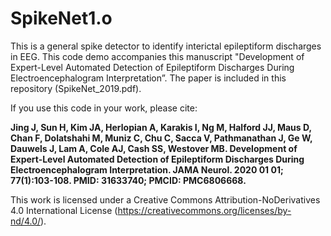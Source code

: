 # SpikeNet1.o
This is a general spike detector to identify interictal epileptiform discharges in EEG. This code demo accompanies this manuscript "Development of Expert-Level Automated Detection of Epileptiform Discharges During Electroencephalogram Interpretation”. The paper is included in this repository (SpikeNet_2019.pdf).

If you use this code in your work, please cite:

**Jing J, Sun H, Kim JA, Herlopian A, Karakis I, Ng M, Halford JJ, Maus D, Chan F, Dolatshahi M, Muniz C, Chu C, Sacca V, Pathmanathan J, Ge W, Dauwels J, Lam A, Cole AJ, Cash SS, Westover MB. Development of Expert-Level Automated Detection of Epileptiform Discharges During Electroencephalogram Interpretation. JAMA Neurol. 2020 01 01; 77(1):103-108. PMID: 31633740; PMCID: PMC6806668.**

This work is licensed under a Creative Commons Attribution-NoDerivatives 4.0 International License (https://creativecommons.org/licenses/by-nd/4.0/).
